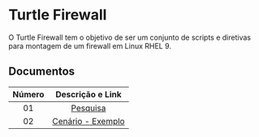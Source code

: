 # Turtle Firewall 

O Turtle Firewall tem o objetivo de ser um conjunto de scripts e diretivas para montagem de um firewall em Linux RHEL 9.


## Documentos

| Número |                Descrição e Link                 |
| :----: | :---------------------------------------------: |
|   01   |    [Pesquisa](docs/Curadoria/01-Pesquisa.md)    |
|   02   | [Cenário - Exemplo](docs/Backlog/01-Cenário.md) |